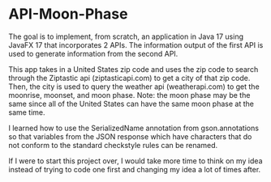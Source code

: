 # API-Moon-Phase
The goal is to implement, from scratch, an application in Java 17 using JavaFX 17 that incorporates 2 APIs. The information output of the first API is used to generate information from the second API.

This app takes in a United States zip code and uses the zip code to search through the Ziptastic api (ziptasticapi.com) to get a city of that zip code. Then, the city is used to query the weather api (weatherapi.com) to get the moonrise, moonset, and moon phase. Note: the moon phase may be the same since all of the United States can have the same moon phase at the same time.

I learned how to use the SerializedName annotation from gson.annotations so that variables from the JSON response which have characters that do not conform to the standard checkstyle rules can be renamed.

If I were to start this project over, I would take more time to think on my idea instead of trying to code one first and changing my idea a lot of times after.
